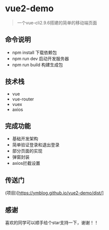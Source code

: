 # vue2-demo

> 一个vue-cli2.9.6搭建的简单的移动端页面

## 命令说明

+ npm install 下载依赖包
+ npm run dev 启动开发服务器
+ npm run build 构建生成包

## 技术栈

+ vue
+ vue-router
+ vuex
+ axios

## 完成功能

+ 基础开发架构
+ 简单验证登录和退出登录
+ 部分页面的实现
+ 弹窗封装
+ axios拦截设置

## 传送门
(项目)[https://ymblog.github.io/vue2-demo/dist/]

## 感谢
喜欢的同学可以顺手给个star支持一下，谢谢！！
